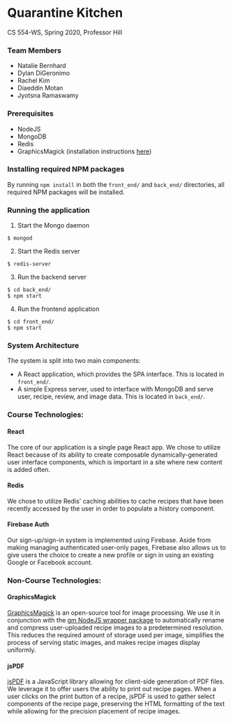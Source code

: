 # Quarantine Kitchen

CS 554-WS, Spring 2020, Professor Hill

### Team Members
- Natalie Bernhard
- Dylan DiGeronimo
- Rachel Kim
- Diaeddin Motan
- Jyotsna Ramaswamy

### Prerequisites
- NodeJS
- MongoDB
- Redis
- GraphicsMagick (installation instructions [here](http://www.graphicsmagick.org/README.html))

### Installing required NPM packages
By running `npm install` in both the `front_end/` and `back_end/` directories, all required NPM packages will be installed.

### Running the application
1. Start the Mongo daemon
```
$ mongod
```
2. Start the Redis server
```
$ redis-server
```
3. Run the backend server
```
$ cd back_end/
$ npm start
```
4. Run the frontend application
```
$ cd front_end/
$ npm start
```

### System Architecture
The system is split into two main components:
- A React application, which provides the SPA interface. This is located in `front_end/`.
- A simple Express server, used to interface with MongoDB and serve user, recipe, review, and image data. This is located in `back_end/`.

### Course Technologies:
#### React
The core of our application is a single page React app. We chose to utilize React because of its ability to create composable dynamically-generated user interface components, which is important in a site where new content is added often. 

#### Redis
We chose to utilize Redis' caching abilities to cache recipes that have been recently accessed by the user in order to populate a history component.

#### Firebase Auth
Our sign-up/sign-in system is implemented using Firebase. Aside from making managing authenticated user-only pages, Firebase also allows us to give users the choice to create a new profile or sign in using an existing Google or Facebook account. 

### Non-Course Technologies:
#### GraphicsMagick
[GraphicsMagick](http://www.graphicsmagick.org/) is an open-source tool for image processing. We use it in conjunction with the [gm NodeJS wrapper package](https://www.npmjs.com/package/gm) to automatically rename and compress user-uploaded recipe images to a predetermined resolution. This reduces the required amount of storage used per image, simplifies the process of serving static images, and makes recipe images display uniformly.

#### jsPDF
[jsPDF](https://parall.ax/products/jspdf) is a JavaScript library allowing for client-side generation of PDF files. We leverage it to offer users the ability to print out recipe pages. When a user clicks on the print button of a recipe, jsPDF is used to gather select components of the recipe page, preserving the HTML formatting of the text while allowing for the precision placement of recipe images.